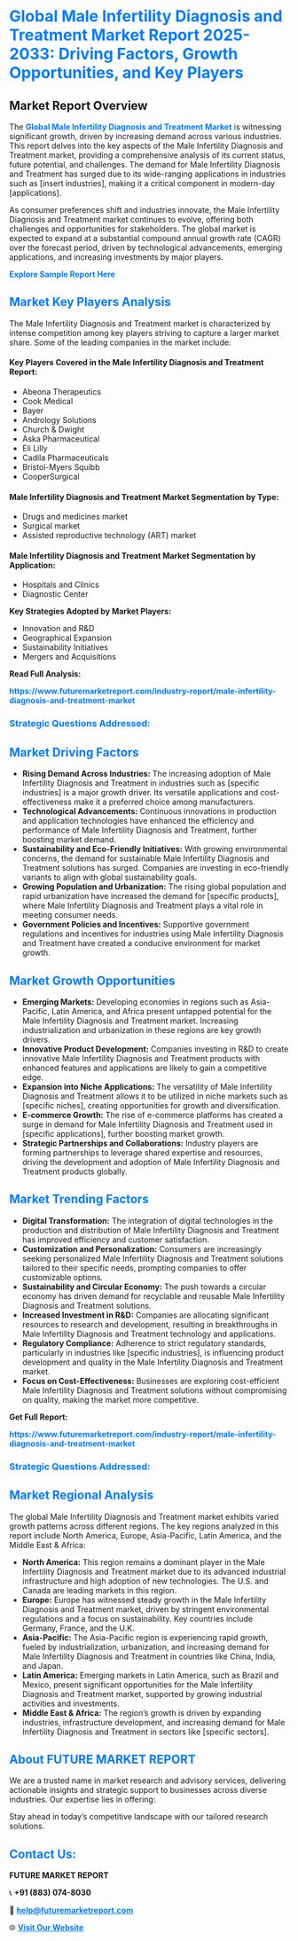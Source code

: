 <h1 style="color: #007BFF;">Global Male Infertility Diagnosis and Treatment Market Report 2025-2033: Driving Factors, Growth Opportunities, and Key Players</h1>

<section id="overview">
<h2>Market Report Overview</h2>
<p>The <a href="https://www.futuremarketreport.com/industry-report/male-infertility-diagnosis-and-treatment-market" style="color: #007BFF; text-decoration: none;"><strong>Global Male Infertility Diagnosis and Treatment Market</strong></a> is witnessing significant growth, driven by increasing demand across various industries. This report delves into the key aspects of the Male Infertility Diagnosis and Treatment market, providing a comprehensive analysis of its current status, future potential, and challenges. The demand for Male Infertility Diagnosis and Treatment has surged due to its wide-ranging applications in industries such as [insert industries], making it a critical component in modern-day [applications].</p>
<p>As consumer preferences shift and industries innovate, the Male Infertility Diagnosis and Treatment market continues to evolve, offering both challenges and opportunities for stakeholders. The global market is expected to expand at a substantial compound annual growth rate (CAGR) over the forecast period, driven by technological advancements, emerging applications, and increasing investments by major players.</p>
</section>

<section id="overview">
<p><a href="https://www.futuremarketreport.com/request-sample/reportId=82735" style="color: #007BFF; text-decoration: none;"><strong>Explore Sample Report Here</strong></a></p>
</section>

<section id="key-players">
<h2 style="color: #007BFF;">Market Key Players Analysis</h2>
<p>The Male Infertility Diagnosis and Treatment market is characterized by intense competition among key players striving to capture a larger market share. Some of the leading companies in the market include:</p>
<h4>Key Players Covered in the Male Infertility Diagnosis and Treatment Report:</h4>
<ul><li>Abeona Therapeutics</li><li>Cook Medical</li><li>Bayer</li><li>Andrology Solutions</li><li>Church &amp; Dwight</li><li>Aska Pharmaceutical</li><li>Eli Lilly</li><li>Cadila Pharmaceuticals</li><li>Bristol-Myers Squibb</li><li>CooperSurgical</li></ul>
<h4>Male Infertility Diagnosis and Treatment Market Segmentation by Type:</h4>
<ul><li>Drugs and medicines market</li><li>Surgical market</li><li>Assisted reproductive technology (ART) market</li></ul>

<h4>Male Infertility Diagnosis and Treatment Market Segmentation by Application:</h4>
<ul><li>Hospitals and Clinics</li><li>Diagnostic Center</li></ul>
<p><strong>Key Strategies Adopted by Market Players:</strong></p>
<ul>
<li>Innovation and R&D</li>
<li>Geographical Expansion</li>
<li>Sustainability Initiatives</li>
<li>Mergers and Acquisitions</li>
</ul>
</section>

<section>
<p><strong>Read Full Analysis: </strong></p><a href="https://www.futuremarketreport.com/industry-report/male-infertility-diagnosis-and-treatment-market" style="color: #007BFF; text-decoration: none;"><strong>https://www.futuremarketreport.com/industry-report/male-infertility-diagnosis-and-treatment-market</strong></a>
<h3 style="color: #007BFF;">Strategic Questions Addressed:</h3>
</section>

<section id="driving-factors">
<h2 style="color: #007BFF;">Market Driving Factors</h2>
<ul>
<li><strong>Rising Demand Across Industries:</strong> The increasing adoption of Male Infertility Diagnosis and Treatment in industries such as [specific industries] is a major growth driver. Its versatile applications and cost-effectiveness make it a preferred choice among manufacturers.</li>
<li><strong>Technological Advancements:</strong> Continuous innovations in production and application technologies have enhanced the efficiency and performance of Male Infertility Diagnosis and Treatment, further boosting market demand.</li>
<li><strong>Sustainability and Eco-Friendly Initiatives:</strong> With growing environmental concerns, the demand for sustainable Male Infertility Diagnosis and Treatment solutions has surged. Companies are investing in eco-friendly variants to align with global sustainability goals.</li>
<li><strong>Growing Population and Urbanization:</strong> The rising global population and rapid urbanization have increased the demand for [specific products], where Male Infertility Diagnosis and Treatment plays a vital role in meeting consumer needs.</li>
<li><strong>Government Policies and Incentives:</strong> Supportive government regulations and incentives for industries using Male Infertility Diagnosis and Treatment have created a conducive environment for market growth.</li>
</ul>
</section>

<section id="growth-opportunities">
<h2 style="color: #007BFF;">Market Growth Opportunities</h2>
<ul>
<li><strong>Emerging Markets:</strong> Developing economies in regions such as Asia-Pacific, Latin America, and Africa present untapped potential for the Male Infertility Diagnosis and Treatment market. Increasing industrialization and urbanization in these regions are key growth drivers.</li>
<li><strong>Innovative Product Development:</strong> Companies investing in R&D to create innovative Male Infertility Diagnosis and Treatment products with enhanced features and applications are likely to gain a competitive edge.</li>
<li><strong>Expansion into Niche Applications:</strong> The versatility of Male Infertility Diagnosis and Treatment allows it to be utilized in niche markets such as [specific niches], creating opportunities for growth and diversification.</li>
<li><strong>E-commerce Growth:</strong> The rise of e-commerce platforms has created a surge in demand for Male Infertility Diagnosis and Treatment used in [specific applications], further boosting market growth.</li>
<li><strong>Strategic Partnerships and Collaborations:</strong> Industry players are forming partnerships to leverage shared expertise and resources, driving the development and adoption of Male Infertility Diagnosis and Treatment products globally.</li>
</ul>
</section>

<section id="trending-factors">
<h2 style="color: #007BFF;">Market Trending Factors</h2>
<ul>
<li><strong>Digital Transformation:</strong> The integration of digital technologies in the production and distribution of Male Infertility Diagnosis and Treatment has improved efficiency and customer satisfaction.</li>
<li><strong>Customization and Personalization:</strong> Consumers are increasingly seeking personalized Male Infertility Diagnosis and Treatment solutions tailored to their specific needs, prompting companies to offer customizable options.</li>
<li><strong>Sustainability and Circular Economy:</strong> The push towards a circular economy has driven demand for recyclable and reusable Male Infertility Diagnosis and Treatment solutions.</li>
<li><strong>Increased Investment in R&D:</strong> Companies are allocating significant resources to research and development, resulting in breakthroughs in Male Infertility Diagnosis and Treatment technology and applications.</li>
<li><strong>Regulatory Compliance:</strong> Adherence to strict regulatory standards, particularly in industries like [specific industries], is influencing product development and quality in the Male Infertility Diagnosis and Treatment market.</li>
<li><strong>Focus on Cost-Effectiveness:</strong> Businesses are exploring cost-efficient Male Infertility Diagnosis and Treatment solutions without compromising on quality, making the market more competitive.</li>
</ul>
</section>

<section>
<p><strong>Get Full Report: </strong></p><a href="https://www.futuremarketreport.com/industry-report/male-infertility-diagnosis-and-treatment-market" style="color: #007BFF; text-decoration: none;"><strong>https://www.futuremarketreport.com/industry-report/male-infertility-diagnosis-and-treatment-market</strong></a>
<h3 style="color: #007BFF;">Strategic Questions Addressed:</h3>
</section>


<section id="regional-analysis">
<h2 style="color: #007BFF;">Market Regional Analysis</h2>
<p>The global Male Infertility Diagnosis and Treatment market exhibits varied growth patterns across different regions. The key regions analyzed in this report include North America, Europe, Asia-Pacific, Latin America, and the Middle East & Africa:</p>
<ul>
<li><strong>North America:</strong> This region remains a dominant player in the Male Infertility Diagnosis and Treatment market due to its advanced industrial infrastructure and high adoption of new technologies. The U.S. and Canada are leading markets in this region.</li>
<li><strong>Europe:</strong> Europe has witnessed steady growth in the Male Infertility Diagnosis and Treatment market, driven by stringent environmental regulations and a focus on sustainability. Key countries include Germany, France, and the U.K.</li>
<li><strong>Asia-Pacific:</strong> The Asia-Pacific region is experiencing rapid growth, fueled by industrialization, urbanization, and increasing demand for Male Infertility Diagnosis and Treatment in countries like China, India, and Japan.</li>
<li><strong>Latin America:</strong> Emerging markets in Latin America, such as Brazil and Mexico, present significant opportunities for the Male Infertility Diagnosis and Treatment market, supported by growing industrial activities and investments.</li>
<li><strong>Middle East & Africa:</strong> The region’s growth is driven by expanding industries, infrastructure development, and increasing demand for Male Infertility Diagnosis and Treatment in sectors like [specific sectors].</li>
</ul>
</section>

<footer>
<h2 style="color: #007BFF;">About FUTURE MARKET REPORT</h2>
<p>We are a trusted name in market research and advisory services, delivering actionable insights and strategic support to businesses across diverse industries. Our expertise lies in offering:</p>

<p>Stay ahead in today’s competitive landscape with our tailored research solutions.</p>

<h2 style="color: #007BFF;">Contact Us:</h2>
<p><strong>FUTURE MARKET REPORT</strong></p>
<p>📞 <strong>+91 (883) 074-8030</strong></p>
<p>📧 <strong><a href="mailto:help@futuremarketreport.com" style="color: #007BFF;">help@futuremarketreport.com</a></strong></p>
<p>🌐 <strong><a href="https://www.futuremarketreport.com/" style="color: #007BFF;">Visit Our Website</a></strong></p>
</footer>